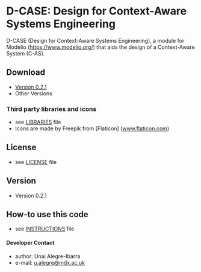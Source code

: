 D-CASE: Design for Context-Aware Systems Engineering
======
D-CASE (Design for Context-Aware Systems Engineering), a module for Modelio (https://www.modelio.org/) 
that aids the design of a Context-Aware System (C-AS).
 
## Download
* [Version 0.2.1](https://github.com/casetools/dcase)
* Other Versions

### Third party libraries and icons
* see [LIBRARIES](https://github.com/casetools/dcase/blob/master/LIBRARIES.md) file
* Icons are made by Freepik from [Flaticon] (www.flaticon.com) 

## License 
* see [LICENSE](https://github.com/casetools/dcase/blob/master/LICENSE.md) file

## Version 
* Version 0.2.1

## How-to use this code
* see [INSTRUCTIONS](https://github.com/casetools/dcase/blob/master/INSTRUCTIONS.md) file

#### Developer Contact
* author: Unai Alegre-Ibarra
* e-mail: u.alegre@mdx.ac.uk
